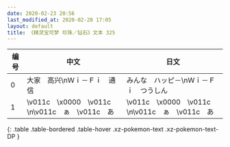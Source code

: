 ```yaml
---
date: 2020-02-23 20:56
last_modified_at: 2020-02-28 17:05
layout: default
title: 《精灵宝可梦 珍珠／钻石》文本 325
---
```

| 编号 | 中文 | 日文 |
| ---- | ---- | ---- |
| 0 | 大家　高兴\nＷｉ－Ｆｉ　通信 | みんな　ハッピ－\nＷｉ－Ｆｉ　つうしん |
| 1 | \v011c　\x0000　\v011c　　\n\v011c　ぁ　\v011c　あ | \v011c　\x0000　\v011c　　\n\v011c　ぁ　\v011c　あ |
{: .table .table-bordered .table-hover .xz-pokemon-text .xz-pokemon-text-DP }